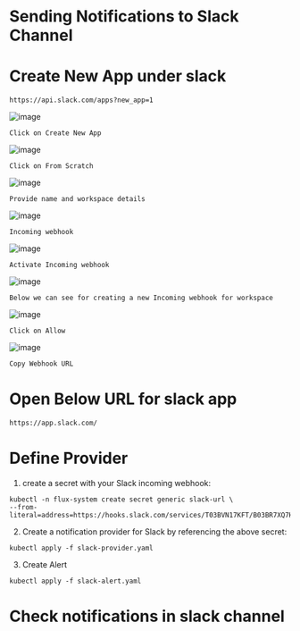 # Sending Notifications to Slack Channel

# Create New App under slack
````
https://api.slack.com/apps?new_app=1
````

![image](https://user-images.githubusercontent.com/58024415/163663191-80c39e0d-6e3b-4fa2-a795-72c50ef0f811.png)

````Click on Create New App````

![image](https://user-images.githubusercontent.com/58024415/163663187-8c262c85-245f-437b-a93c-bbb8cab3e70c.png)

````Click on From Scratch````

![image](https://user-images.githubusercontent.com/58024415/163663257-0a064f48-df08-4d87-b779-fc08701652c7.png)

````Provide name and workspace details````

![image](https://user-images.githubusercontent.com/58024415/163663273-a0fc6594-4b6f-4c92-a1fd-d4189fcb2444.png)

````Incoming webhook````

![image](https://user-images.githubusercontent.com/58024415/163663281-8d67a115-b1a4-4705-93b4-b7251a946ee7.png)

````Activate Incoming webhook````

![image](https://user-images.githubusercontent.com/58024415/163663297-3288da75-d754-44d3-a784-f643a570c3bc.png)

````Below we can see for creating a new Incoming webhook for workspace````

![image](https://user-images.githubusercontent.com/58024415/163663325-9d6918fe-9836-45bd-ab60-873603dd6525.png)

````Click on Allow````

![image](https://user-images.githubusercontent.com/58024415/163663337-7116c595-b155-4889-b30e-3a4b93d2cb99.png)

````Copy Webhook URL````

# Open Below URL for slack app
````
https://app.slack.com/
````
# Define Provider
1. create a secret with your Slack incoming webhook:

````
kubectl -n flux-system create secret generic slack-url \
--from-literal=address=https://hooks.slack.com/services/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
````
2. Create a notification provider for Slack by referencing the above secret:
````
kubectl apply -f slack-provider.yaml
````
3. Create Alert
````
kubectl apply -f slack-alert.yaml
````
# Check notifications in slack channel

